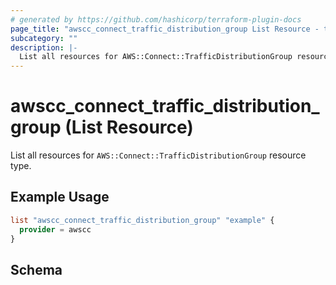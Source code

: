 ```yaml
---
# generated by https://github.com/hashicorp/terraform-plugin-docs
page_title: "awscc_connect_traffic_distribution_group List Resource - terraform-provider-awscc"
subcategory: ""
description: |-
  List all resources for AWS::Connect::TrafficDistributionGroup resource type.
---
```


# awscc_connect_traffic_distribution_group (List Resource)

List all resources for `AWS::Connect::TrafficDistributionGroup` resource type.

## Example Usage

```terraform
list "awscc_connect_traffic_distribution_group" "example" {
  provider = awscc
}
```

<!-- schema generated by tfplugindocs -->
## Schema
